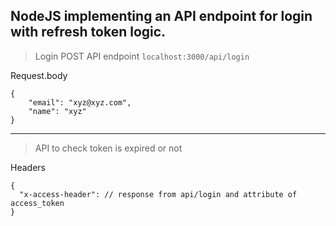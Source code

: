 ## NodeJS implementing an API endpoint for login with refresh token logic. 

> Login POST API endpoint `localhost:3000/api/login`

Request.body
```
{
	"email": "xyz@xyz.com",
	"name": "xyz"
}
```

---
> API to check token is expired or not

Headers
```
{
  "x-access-header": // response from api/login and attribute of access_token 
}
```
